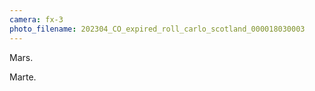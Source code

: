 ```yaml
---
camera: fx-3
photo_filename: 202304_CO_expired_roll_carlo_scotland_000018030003
---
```


Mars.

Marte.